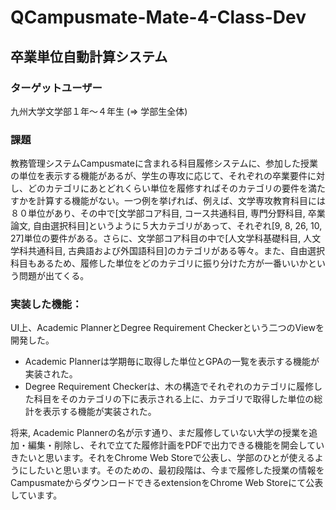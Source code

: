 # QCampusmate-Mate-4-Class-Dev

## 卒業単位自動計算システム

### ターゲットユーザー 
九州大学文学部１年〜４年生 (=> 学部生全体)

### 課題
教務管理システムCampusmateに含まれる科目履修システムに、参加した授業の単位を表示する機能があるが、学生の専攻に応じて、それぞれの卒業要件に対し、どのカテゴリにあとどれくらい単位を履修すればそのカテゴリの要件を満たすかを計算する機能がない。一つ例を挙げれば、例えば、文学専攻教育科目には８０単位があり、その中で[文学部コア科目,  コース共通科目, 専門分野科目, 卒業論文, 自由選択科目]というように５大カテゴリがあって、それぞれ[9, 8, 26, 10, 27]単位の要件がある。さらに、文学部コア科目の中で[人文学科基礎科目,  人文学科共通科目, 古典語および外国語科目]のカテゴリがある等々。また、自由選択科目もあるため、履修した単位をどのカテゴリに振り分けた方が一番いいかという問題が出てくる。

### 実装した機能：
  UI上、Academic PlannerとDegree Requirement Checkerという二つのViewを開発した。
　
- Academic Plannerは学期毎に取得した単位とGPAの一覧を表示する機能が実装された。
- Degree Requirement Checkerは、木の構造でそれぞれのカテゴリに履修した科目をそのカテゴリの下に表示される上に、カテゴリで取得した単位の総計を表示する機能が実装された。


将来, Academic Plannerの名が示す通り、まだ履修していない大学の授業を追加・編集・削除し、それで立てた履修計画をPDFで出力できる機能を開会していきたいと思います。それをChrome Web Storeで公表し、学部のひとが使えるようにしたいと思います。そのための、最初段階は、今まで履修した授業の情報をCampusmateからダウンロードできるextensionをChrome Web Storeにて公表しています。
